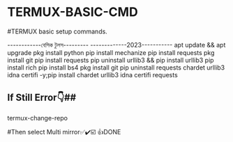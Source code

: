 # TERMUX-BASIC-CMD
#TERMUX basic setup commands. 


------------বেসিক টুলস---------
-------------2023-----------
apt update && apt upgrade
pkg install python
pip install mechanize
pip install requests
pkg install git
pip install requests
pip uninstall urllib3 && pip install urllib3
pip install rich 
pip install bs4
pkg install git
pip uninstall requests chardet urllib3 idna certifi -y;pip install chardet urllib3 idna certifi requests


## If Still Error👇##

termux-change-repo

#Then select Multi mirror✅✔️☑️
👍DONE
